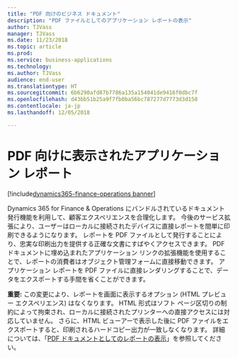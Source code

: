 ```yaml
---
title: "PDF 向けのビジネス ドキュメント"
description: "PDF ファイルとしてのアプリケーション レポートの表示"
author: TJVass
manager: TJVass
ms.date: 11/23/2018
ms.topic: article
ms.prod: 
ms.service: business-applications
ms.technology: 
ms.author: TJVass
audience: end-user
ms.translationtype: HT
ms.sourcegitcommit: 6b6290afd87b7786a135a154041de9416f0dbc7f
ms.openlocfilehash: d43bb51b25a9f7fb0ba56bc787277d7773d3d158
ms.contentlocale: ja-jp
ms.lasthandoff: 12/05/2018

---
```

#  <a name="application-reports-rendered-direct-to-pdf"></a>PDF 向けに表示されたアプリケーション レポート 

[!include[dynamics365-finance-operations banner](../includes/dynamics365-finance-operations.md)]

Dynamics 365 for Finance & Operations にバンドルされているドキュメント発行機能を利用して、顧客エクスペリエンスを合理化します。  今後のサービス拡張により、ユーザーはローカルに接続されたデバイスに直接レポートを間単に印刷できるようになります。  レポートを PDF ファイルとして発行することにより、忠実な印刷出力を提供する正確な文書にすばやくアクセスできます。  PDF ドキュメントに埋め込まれたアプリケーション リンクの拡張機能を使用することで、レポートの消費者はオブジェクト管理フォームに直接移動できます。  アプリケーション レポートを PDF ファイルに直接レンダリングすることで、データをエクスポートする手間を省くことができます。

**重要:** この変更により、レポートを画面に表示するオプション (HTML プレビュー エクスペリエンス) はなくなります。  HTML 形式はソフト ページ区切りの制約によって拘束され、ローカルに接続されたプリンターへの直接アクセスには対応していません。  さらに、HTML ビューアーで表示した後に PDF ファイルをエクスポートすると、印刷されるハードコピー出力が一致しなくなります。  詳細については、「[PDF ドキュメントとしてのレポートの表示](https://community.dynamics.com/365/financeandoperations/b/powerbianalyticsandreporting/archive/2018/10/30/viewing-reports-as-pdf-document)」を参照してください。


